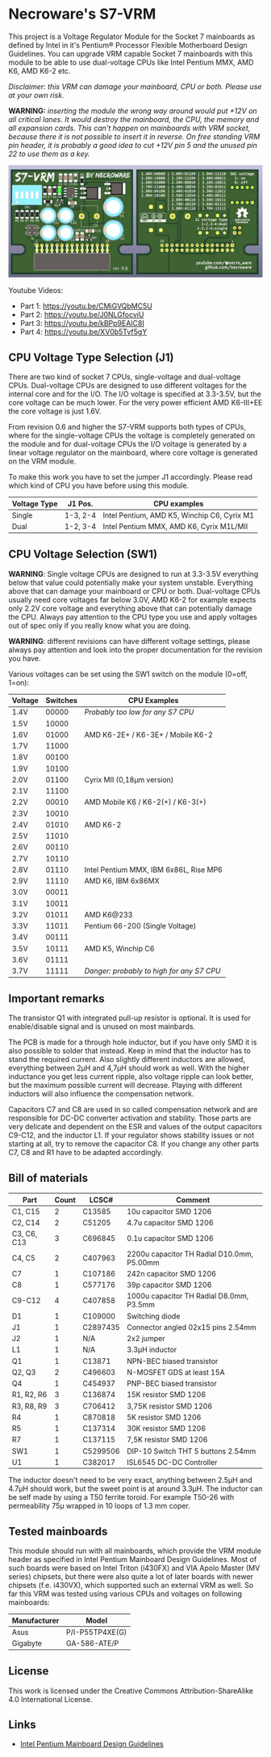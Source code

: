 # Necroware's S7-VRM

This project is a Voltage Regulator Module for the Socket 7 mainboards as
defined by Intel in it's Pentium® Processor Flexible Motherboard Design
Guidelines. You can upgrade VRM capable Socket 7 mainboards with this module to
be able to use dual-voltage CPUs like Intel Pentium MMX, AMD K6, AMD K6-2 etc.

*Disclaimer: this VRM can damage your mainboard, CPU or both. Please use at your
own risk.*

__WARNING:__ *inserting the module the wrong way around would put +12V on all
critical lanes. It would destroy the mainboard, the CPU, the memory and all
expansion cards. This can't happen on mainboards with VRM socket, because there
it is not possible to insert it in reverse. On free standing VRM pin header, it
is probably a good idea to cut +12V pin 5 and the unused pin 22 to use them as
a key.*


![S7-VRM](./photo.jpg)

Youtube Videos:
- Part 1: https://youtu.be/CMiGVQbMC5U
- Part 2: https://youtu.be/J0NLGfocviU
- Part 3: https://youtu.be/kBPp9EAIC8I
- Part 4: https://youtu.be/XV0b5Tvf5gY

## CPU Voltage Type Selection (J1)

There are two kind of socket 7 CPUs, single-voltage and dual-voltage CPUs.
Dual-voltage CPUs are designed to use different voltages for the internal core
and for the I/O. The I/O voltage is specified at 3.3-3.5V, but the core voltage
can be much lower. For the very power efficient AMD K6-III+EE the core voltage
is just 1.6V. 

From revision 0.6 and higher the S7-VRM supports both types of CPUs, where
for the single-voltage CPUs the voltage is completely generated on the module
and for dual-voltage CPUs the I/O voltage is generated by a linear voltage
regulator on the mainboard, where core voltage is generated on the VRM module.

To make this work you have to set the jumper J1 accordingly. Please read which
kind of CPU you have before using this module.

Voltage Type | J1 Pos.  | CPU examples
-------------|----------|---------------------------------------------------
Single       | 1-3, 2-4 | Intel Pentium, AMD K5, Winchip C6, Cyrix M1
Dual         | 1-2, 3-4 | Intel Pentium MMX, AMD K6, Cyrix M1L/MII

## CPU Voltage Selection (SW1)

__WARNING__: Single voltage CPUs are designed to run at 3.3-3.5V everything
below that value could potentially make your system unstable. Everything above
that can damage your mainboard or CPU or both. Dual-voltage CPUs usually need
core voltages far below 3.0V, AMD K6-2 for example expects only 2.2V core
voltage and everything above that can potentially damage the CPU. Always pay
attention to the CPU type you use and apply voltages out of spec only if you
really know what you are doing.

__WARNING__: different revisions can have different voltage settings, please
always pay attention and look into the proper documentation for the revision
you have.

Various voltages can be set using the SW1 switch on the module (0=off, 1=on):

Voltage | Switches | CPU Examples
--------|----------|-------------------------------------------
  1.4V  |  00000   | *Probably too low for any S7 CPU*
  1.5V  |  10000   |
  1.6V  |  01000   | AMD K6-2E+ / K6-3E+ / Mobile K6-2
  1.7V  |  11000   |
  1.8V  |  00100   |
  1.9V  |  10100   |
  2.0V  |  01100   | Cyrix MII (0,18µm version)
  2.1V  |  11100   | 
  2.2V  |  00010   | AMD Mobile K6 / K6-2(+) / K6-3(+)
  2.3V  |  10010   | 
  2.4V  |  01010   | AMD K6-2
  2.5V  |  11010   |
  2.6V  |  00110   | 
  2.7V  |  10110   |
  2.8V  |  01110   | Intel Pentium MMX, IBM 6x86L, Rise MP6 
  2.9V  |  11110   | AMD K6, IBM 6x86MX
  3.0V  |  00011   | 
  3.1V  |  10011   | 
  3.2V  |  01011   | AMD K6@233
  3.3V  |  11011   | Pentium 66-200 (Single Voltage)
  3.4V  |  00111   | 
  3.5V  |  10111   | AMD K5, Winchip C6
  3.6V  |  01111   | 
  3.7V  |  11111   | *Danger: probably to high for any S7 CPU*


## Important remarks

The transistor Q1 with integrated pull-up resistor is optional. It is used for 
enable/disable signal and is unused on most mainbards.

The PCB is made for a through hole inductor, but if you have only SMD it is also
possible to solder that instead. Keep in mind that the inductor has to stand
the required current. Also slightly different inductors are allowed, everything
between 2µH and 4,7µH should work as well. With the higher inductance you get
less current ripple, also voltage ripple can look better, but the maximum
possible current will decrease. Playing with different inductors will also
influence the compensation network.

Capacitors C7 and C8 are used in so called compensation network and are
responsible for DC-DC converter activation and stability. Those parts are very
delicate and dependent on the ESR and values of the output capacitors C9-C12,
and the inductor L1. If your regulator shows stability issues or not starting
at all, try to remove the capacitor C8. If you change any other parts C7, C8 and
R1 have to be adapted accordingly.

## Bill of materials

Part        | Count | LCSC#    | Comment
------------|-------|----------|--------------------------------------------
C1, C15     | 2     | C13585   | 10u capacitor SMD 1206              
C2, C14     | 2     | C51205   | 4.7u capacitor SMD 1206              
C3, C6, C13 | 3     | C696845  | 0.1u capacitor SMD 1206
C4, C5      | 2     | C407963  | 2200u capacitor TH Radial D10.0mm, P5.00mm
C7          | 1     | C107186  | 242n capacitor SMD 1206
C8          | 1     | C577176  | 39p capacitor SMD 1206
C9-C12      | 4     | C407858  | 1000u capacitor TH Radial D8.0mm, P3.5mm
D1          | 1     | C109000  | Switching diode
J1          | 1     | C2897435 | Connector angled 02x15 pins 2.54mm 
J2          | 1     | N/A      | 2x2 jumper
L1          | 1     | N/A      | 3.3µH inductor
Q1          | 1     | C13871   | NPN-BEC biased transistor 
Q2, Q3      | 2     | C496603  | N-MOSFET GDS at least 15A
Q4          | 1     | C454937  | PNP-BEC biased transistor 
R1, R2, R6  | 3     | C136874  | 15K resistor SMD 1206
R3, R8, R9  | 3     | C706412  | 3,75K resistor SMD 1206
R4          | 1     | C870818  | 5K resistor SMD 1206
R5          | 1     | C137314  | 30K resistor SMD 1206
R7          | 1     | C137115  | 7,5K resistor SMD 1206
SW1         | 1     | C5299506 | DIP-10 Switch THT 5 buttons 2.54mm
U1          | 1     | C382017  | ISL6545 DC-DC Controller

The inductor doesn't need to be very exact, anything between 2.5µH and 4.7µH
should work, but the sweet point is at around 3.3µH. The inductor can be self
made by using a T50 ferrite toroid. For example T50-26 with permeability 75µ
wrapped in 10 loops of 1.3 mm coper.

## Tested mainboards

This module should run with all mainboards, which provide the VRM module header
as specified in Intel Pentium Mainboard Design Guidelines. Most of such boards
were based on Intel Triton (i430FX) and VIA Apolo Master (MV series) chipsets,
but there were also quite a lot of later boards with newer chipsets (f.e.
i430VX), which supported such an external VRM as well. So far this VRM was
tested using various CPUs and voltages on following mainboards:

Manufacturer | Model           
-------------|---------------------
Asus         | P/I-P55TP4XE(G)
Gigabyte     | GA-586-ATE/P

## License

This work is licensed under the Creative Commons Attribution-ShareAlike 4.0
International License.

## Links
* [Intel Pentium Mainboard Design Guidelines](http://netwinder.osuosl.org/pub/misc/docs/i386/24318702.pdf)

